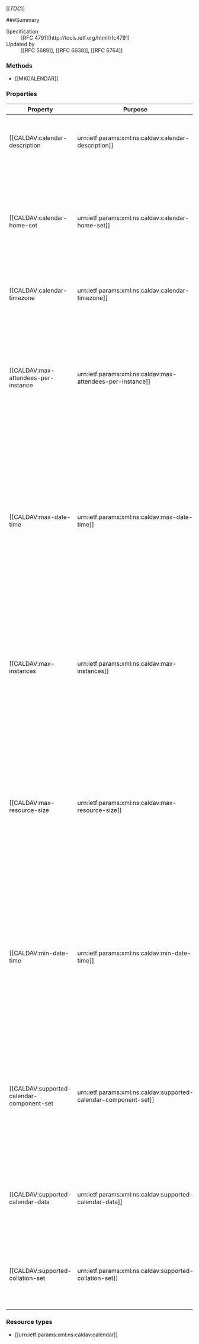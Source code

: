 <!-- --- title: RFC 4791: Calendaring Extensions to WebDAV (CalDAV) -->
[[_TOC_]]

<div id="summary-box" markdown="1">

###Summary
<dl>
<dt>Specification</dt>
<dd markdown="1">[RFC 4791](http://tools.ietf.org/html/rfc4791)
</dd>
<dt>Updated by</dt>
<dd markdown="1">[[RFC 5689]], [[RFC 6638]], [[RFC 6764]]
</dd>
</dl>

</div>


### Methods

<!-- List of HTTP Methods defined by this RFC -->
* [[MKCALENDAR]]

### Properties

<!-- List of Properties defined by this RFC -->
| Property | Purpose | Value |
|----------|---------|-------|
| [[CALDAV:calendar-description|urn:ietf:params:xml:ns:caldav:calendar-description]]| Provides a human-readable description of the calendar collection. | String |
| [[CALDAV:calendar-home-set|urn:ietf:params:xml:ns:caldav:calendar-home-set]] | Identifies the URL of any WebDAV collections that contain calendar collections owned by the associated principal resource. | A list of DAV::href elements. |
| [[CALDAV:calendar-timezone|urn:ietf:params:xml:ns:caldav:calendar-timezone]] | Specifies a time zone on a calendar collection.| An iCalendar object with exactly one VTIMEZONE component. |
| [[CALDAV:max-attendees-per-instance|urn:ietf:params:xml:ns:caldav:max-attendees-per-instance]] | Provides a numeric value indicating the maximum number of ATTENDEE properties in any instance of a calendar object resource stored in a calendar collection. | A numeric value |
| [[CALDAV:max-date-time|urn:ietf:params:xml:ns:caldav:max-date-time]] | Provides a DATE-TIME value indicating the latest date and time (in UTC) that the server is willing to accept for any DATE or DATE-TIME value in a calendar object resource stored in a calendar collection. | An iCalendar format DATE-TIME value in UTC |
| [[CALDAV:max-instances|urn:ietf:params:xml:ns:caldav:max-instances]]| Provides a numeric value indicating the maximum number of recurrence instances that a calendar object resource stored in a calendar collection can generate. | A numeric value |
| [[CALDAV:max-resource-size|urn:ietf:params:xml:ns:caldav:max-resource-size]] | Provides a numeric value indicating the maximum size of a resource in octets that the server is willing to accept when a calendar object resource is stored in a calendar collection. | A numeric value |
| [[CALDAV:min-date-time|urn:ietf:params:xml:ns:caldav:min-date-time]] | Provides a DATE-TIME value indicating the earliest date and time (in UTC) that the server is willing to accept for any DATE or DATE-TIME value in a calendar object resource stored in a calendar collection. | An iCalendar format DATE-TIME value in UTC |
| [[CALDAV:supported-calendar-component-set|urn:ietf:params:xml:ns:caldav:supported-calendar-component-set]] | Specifies the calendar component types (e.g., VEVENT, VTODO, etc.) that calendar object resources can contain in the calendar collection. | 
| [[CALDAV:supported-calendar-data|urn:ietf:params:xml:ns:caldav:supported-calendar-data]] | Specifies what media types are allowed for calendar object resources in a calendar collection. | 
| [[CALDAV:supported-collation-set|urn:ietf:params:xml:ns:caldav:supported-collation-set]] | Identifies the set of collations supported by the server for text matching operations. |


### Resource types

* [[urn:ietf:params:xml:ns:caldav:calendar]]

<!-- ### XML elements -->

<!-- List of other XML elements defined by this RFC -->
<!-- * [[namespace:name]] -->
